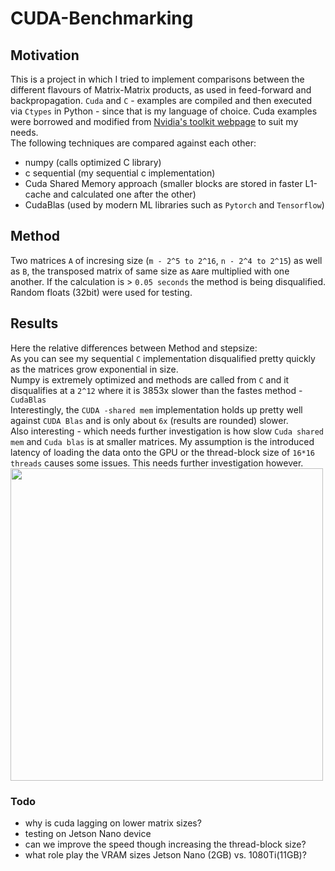 # CUDA-Benchmarking

## Motivation ##
This is a project in which I tried to implement comparisons between the different flavours of Matrix-Matrix products, as used in feed-forward and backpropagation.
`Cuda` and `C` - examples are compiled and then executed via `Ctypes` in Python - since that is my language of choice.
Cuda examples were borrowed and modified from [Nvidia's toolkit webpage](https://docs.nvidia.com/cuda/cuda-c-programming-guide/index.html) to suit my needs.<br>
The following techniques are compared against each other:

- numpy (calls optimized C library)
- c sequential (my sequential c implementation)
- Cuda Shared Memory approach (smaller blocks are stored in faster L1-cache and calculated one after the other)
- CudaBlas (used by modern ML libraries such as `Pytorch` and `Tensorflow`)

## Method ##
Two matrices `A` of incresing size (`m - 2^5 to 2^16`, `n - 2^4 to 2^15`) as well as `B`, the transposed matrix of same size as `A`are multiplied with one another.
If the calculation is > `0.05 seconds` the method is being disqualified. Random floats (32bit) were used for testing.


## Results ##

Here the relative differences between Method and stepsize: <br>
As you can see my sequential `C` implementation disqualified pretty quickly as the matrices grow exponential in size. <br>
Numpy is extremely optimized and methods are called from `C` and it disqualifies at a `2^12` where it is 3853x slower than the fastes method - `CudaBlas`<br>
Interestingly, the `CUDA -shared mem` implementation holds up pretty well against `CUDA Blas` and is only about `6x` (results are rounded) slower.<br>
Also interesting - which needs further investigation is how slow `Cuda shared mem` and `Cuda blas` is at smaller matrices. My assumption is the introduced latency of loading the data onto the GPU or the thread-block size of `16*16 threads` causes some issues. This needs further investigation however. <br>
<img src="https://i.ibb.co/FgyG522/cross-comparison.jpg" width="500"/>



### Todo ###
- why is cuda lagging on lower matrix sizes?
- testing on Jetson Nano device
- can we improve the speed though increasing the thread-block size?
- what role play the VRAM sizes Jetson Nano (2GB) vs. 1080Ti(11GB)?
